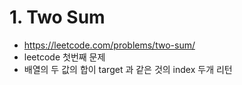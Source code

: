 # 1. Two Sum

* https://leetcode.com/problems/two-sum/
* leetcode 첫번째 문제
* 배열의 두 값의 합이 target 과 같은 것의 index 두개 리턴

